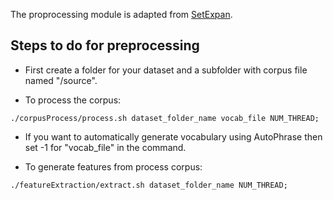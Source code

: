 The proprocessing module is adapted from [SetExpan](https://github.com/jmshen1994/SetExpan/tree/master/src).


## Steps to do for preprocessing

- First create a folder for your dataset and a subfolder with corpus file named "/source".

- To process the corpus:
```
./corpusProcess/process.sh dataset_folder_name vocab_file NUM_THREAD;
```
- If you want to automatically generate vocabulary using AutoPhrase then set -1 for "vocab_file" in the command.


- To generate features from process corpus:
```
./featureExtraction/extract.sh dataset_folder_name NUM_THREAD;
```
